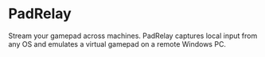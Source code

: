 # PadRelay
Stream your gamepad across machines. PadRelay captures local input from any OS and emulates a virtual gamepad on a remote Windows PC.
